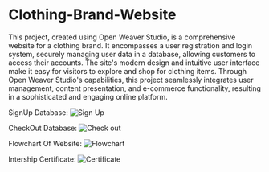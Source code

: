 # Clothing-Brand-Website
This project, created using Open Weaver Studio, is a comprehensive website for a clothing brand. It encompasses a user registration and login system, securely managing user data in a database, allowing customers to access their accounts. The site's modern design and intuitive user interface make it easy for visitors to explore and shop for clothing items. Through Open Weaver Studio's capabilities, this project seamlessly integrates user management, content presentation, and e-commerce functionality, resulting in a sophisticated and engaging online platform.

SignUp Database:
![Sign Up](https://github.com/karshitbhaskar/Clothing-Brand-Website/assets/102131131/737a5961-a811-478b-a0ed-34dee859f1a1)

CheckOut Database:
![Check out](https://github.com/karshitbhaskar/Clothing-Brand-Website/assets/102131131/384dddac-53d7-4c06-a33a-2c2b19df1107)

Flowchart Of Website:
![Flowchart](https://github.com/karshitbhaskar/Clothing-Brand-Website/assets/102131131/8279c162-f8df-4e61-85f1-ce528ba48c65)

Intership Certificate:
![Certificate](https://github.com/karshitbhaskar/Clothing-Brand-Website/assets/102131131/40f0e9fb-233a-40c5-8481-c47b4b0c463e)
